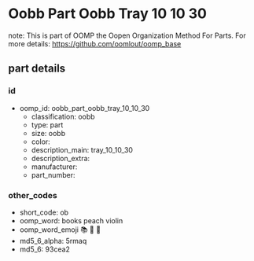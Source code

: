 # Oobb Part Oobb Tray 10 10 30  

note: This is part of OOMP the Oopen Organization Method For Parts. For more details: https://github.com/oomlout/oomp_base

##  part details





### id
* oomp_id: oobb_part_oobb_tray_10_10_30
  * classification: oobb
  * type: part
  * size: oobb
  * color: 
  * description_main: tray_10_10_30
  * description_extra: 
  * manufacturer: 
  * part_number: 

### other_codes
* short_code: ob
* oomp_word: books peach violin
* oomp_word_emoji :books: :peach: :violin:
* md5_6_alpha: 5rmaq
* md5_6: 93cea2